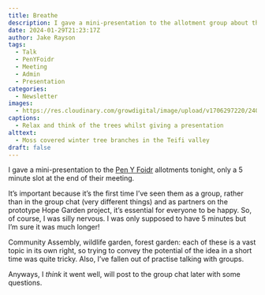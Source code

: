 ```yaml
---
title: Breathe
description: I gave a mini-presentation to the allotment group about the prototype Hope Garden project. Nerve wracking.
date: 2024-01-29T21:23:17Z
author: Jake Rayson 
tags: 
  - Talk
  - PenYFoidr
  - Meeting
  - Admin
  - Presentation
categories: 
  - Newsletter
images: 
  - https://res.cloudinary.com/growdigital/image/upload/v1706297220/240125-moss-branches.jpg
captions: 
  - Relax and think of the trees whilst giving a presentation
alttext: 
  - Moss covered winter tree branches in the Teifi valley
draft: false
---
```


I gave a mini-presentation to the [Pen Y Foidr](https://ffynnoneresilience.org.uk/penyfoidr/) allotments tonight, only a 5 minute slot at the end of their meeting. 

It’s important because it’s the first time I’ve seen them as a group, rather than in the group chat (very different things) and as partners on the prototype Hope Garden project, it’s essential for everyone to be happy. So, of course, I was silly nervous. I was only supposed to have 5 minutes but I’m sure it was much longer! 

Community Assembly, wildlife garden, forest garden: each of these is a vast topic in its own right, so trying to convey the potential of the idea in a short time was quite tricky. Also, I’ve fallen out of practise talking with groups.

Anyways, I _think_ it went well, will post to the group chat later with some questions.
